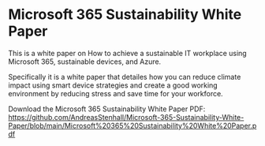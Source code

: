 # Microsoft 365 Sustainability White Paper

This is a white paper on How to achieve a sustainable IT workplace using Microsoft 365, sustainable devices, and Azure.

Specifically it is a white paper that detailes how you can reduce climate impact using smart device strategies and create a good working environment by reducing stress and save time for your workforce.

Download the Microsoft 365 Sustainability White Paper PDF: https://github.com/AndreasStenhall/Microsoft-365-Sustainability-White-Paper/blob/main/Microsoft%20365%20Sustainability%20White%20Paper.pdf

